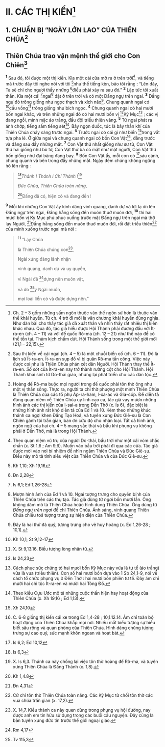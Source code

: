 # II. CÁC THỊ KIẾN[^1-72b66c10-45aa-47ec-917d-44cf194e2252]

## 1. CHUẨN BỊ “NGÀY LỚN LAO” CỦA THIÊN CHÚA[^2-72b66c10-45aa-47ec-917d-44cf194e2252]

## Thiên Chúa trao vận mệnh thế giới cho Con Chiên[^3-72b66c10-45aa-47ec-917d-44cf194e2252]
<sup><b>1</b></sup> Sau đó, tôi được một thị kiến. Kìa một cái cửa mở ra ở trên trời[^4-72b66c10-45aa-47ec-917d-44cf194e2252], và tiếng mà trước đây tôi nghe nói với tôi [^1@-72b66c10-45aa-47ec-917d-44cf194e2252]như thể tiếng kèn, bảo tôi rằng : “Lên đây, Ta sẽ chỉ cho ngươi thấy những [^2@-72b66c10-45aa-47ec-917d-44cf194e2252]điều phải xảy ra sau đó.” <sup><b>2</b></sup> Lập tức tôi xuất thần. Kìa một cái [^3@-72b66c10-45aa-47ec-917d-44cf194e2252]ngai[^5-72b66c10-45aa-47ec-917d-44cf194e2252] đặt ở trên trời và có một Đấng ngự trên ngai. <sup><b>3</b></sup> Đấng ngự đó trông giống như ngọc thạch và xích não[^6-72b66c10-45aa-47ec-917d-44cf194e2252]. Chung quanh ngai có [^4@-72b66c10-45aa-47ec-917d-44cf194e2252]cầu vồng[^7-72b66c10-45aa-47ec-917d-44cf194e2252] trông giống như bích ngọc. <sup><b>4</b></sup> Chung quanh ngai có hai mươi bốn ngai khác, và trên những ngai đó có hai mươi bốn vị [^5@-72b66c10-45aa-47ec-917d-44cf194e2252]Kỳ Mục[^8-72b66c10-45aa-47ec-917d-44cf194e2252] ; các vị đang ngồi, mình mặc áo trắng, đầu đội triều thiên vàng. <sup><b>5</b></sup> Từ ngai phát ra ánh chớp, tiếng sấm tiếng sét[^9-72b66c10-45aa-47ec-917d-44cf194e2252]. Bảy ngọn đuốc, tức là bảy thần khí của Thiên Chúa cháy sáng trước ngai. <sup><b>6</b></sup> Trước ngai có cái gì như biển [^6@-72b66c10-45aa-47ec-917d-44cf194e2252]trong vắt tựa pha lê. Ở giữa ngai và chung quanh ngai có bốn Con Vật[^10-72b66c10-45aa-47ec-917d-44cf194e2252], đằng trước và đằng sau đầy những mắt. <sup><b>7</b></sup> Con Vật thứ nhất giống như sư tử, Con Vật thứ hai giống như bò tơ, Con Vật thứ ba có mặt như mặt người, Con Vật thứ bốn giống như đại bàng đang bay. <sup><b>8</b></sup> Bốn Con Vật ấy, mỗi con có [^7@-72b66c10-45aa-47ec-917d-44cf194e2252]sáu cánh, chung quanh và bên trong đầy những mắt. Ngày đêm chúng không ngừng hô lên rằng :

> *[^8@-72b66c10-45aa-47ec-917d-44cf194e2252]Thánh ! Thánh ! Chí Thánh !*[^11-72b66c10-45aa-47ec-917d-44cf194e2252]
>
> *Đức Chúa, Thiên Chúa toàn năng,*
>
> [^9@-72b66c10-45aa-47ec-917d-44cf194e2252]Đấng đã có, hiện có và đang đến !

<sup><b>9</b></sup> Mỗi khi những Con Vật ấy kính dâng vinh quang, danh dự và lời tạ ơn lên Đấng ngự trên ngai, Đấng hằng sống đến muôn thuở muôn đời, <sup><b>10</b></sup> thì hai mươi bốn vị Kỳ Mục phủ phục xuống trước mặt Đấng ngự trên ngai mà thờ lạy Người, [^10@-72b66c10-45aa-47ec-917d-44cf194e2252]Đấng hằng sống đến muôn thuở muôn đời, rồi đặt triều thiên[^12-72b66c10-45aa-47ec-917d-44cf194e2252] của mình xuống trước ngai mà nói :

> <sup><b>11</b></sup> “Lạy Chúa
>
> là Thiên Chúa chúng con[^13-72b66c10-45aa-47ec-917d-44cf194e2252],
>
> Ngài xứng đáng lãnh nhận
>
> vinh quang, danh dự và uy quyền,
>
> vì Ngài đã [^11@-72b66c10-45aa-47ec-917d-44cf194e2252]dựng nên muôn vật,
>
> và do [^12@-72b66c10-45aa-47ec-917d-44cf194e2252]ý Ngài muốn,
>
> mọi loài liền có và được dựng nên.”

[^1-72b66c10-45aa-47ec-917d-44cf194e2252]: Ch. 2 – 3 gồm những sấm ngôn thuộc văn thể ngôn sứ hơn là thuộc văn thể khải huyền. Từ ch. 4 trở đi mới là văn chương khải huyền đúng nghĩa. Như dàn bài cho thấy tác giả đã xuất thần và nhìn thấy rất nhiều thị kiến khác nhau. Qua đó, tác giả hiểu được Hội Thánh phải đương đầu với Ít-ra-en (ch. 4 – 11) và với đế quốc Rô-ma (ch. 12 – 21) như thế nào để có thể tồn tại. Thảm kịch chấm dứt. Hội Thánh sống trong một thế giới mới (21,1 – 22,15).
[^2-72b66c10-45aa-47ec-917d-44cf194e2252]: Sau thị kiến về cái ngai (ch. 4 – 5) là một chuỗi biến cố (ch. 6 – 11). Đó là lịch sử Ít-ra-en. Ít-ra-en sụp đổ vì bị quân Rô-ma tấn công. Việc này được coi như là Thiên Chúa phán xét dân Người. Hội Thánh thay thế Ít-ra-en. *Số sót* của Ít-ra-en nay trở thành rường cột cho Hội Thánh. Hội Thánh khai sinh từ Do-thái giáo, nhưng lại phát triển cho các dân tộc.
[^3-72b66c10-45aa-47ec-917d-44cf194e2252]: Hoàng đế Rô-ma buộc mọi người trong đế quốc phải tôn thờ ông như một vị thần sống. Thực ra, người ta chỉ thờ phượng một mình Thiên Chúa là Thiên Chúa của các tổ phụ Áp-ra-ham, I-xa-ác và Gia-cóp. Để diễn tả đúng quan niệm về Thiên Chúa uy linh cao cả, tác giả vay mượn những hình ảnh các thị kiến của I-sai-a trong Đền Thờ (x. Is 6), đặc biệt là những hình ảnh rất khó diễn tả của Ed 1 và 10. Kèm theo những khúc thánh ca ngợi khen Đấng Tạo Hoá, và tuyên xưng Đức Giê-su là Con Chiên gánh tội trần gian, ban ơn cứu độ cho nhân loại. Tất cả hình ảnh, ngôn ngữ của hai ch. 4 – 5 mang sắc thái và bầu khí phụng vụ không phải ở Đền Thờ, mà là trong Hội Thánh.
[^4-72b66c10-45aa-47ec-917d-44cf194e2252]: Theo quan niệm vũ trụ của người Do-thái, bầu trời như một cái vòm chắc chắn (x. St 1,6 ; Am 9,6). Muốn vào bầu trời phải đi qua các cửa. Tác giả được mời vào nơi bí nhiệm để nhìn ngắm Thiên Chúa và Đức Giê-su. Điều này mô tả tính siêu việt của Thiên Chúa và của Đức Giê-su.
[^5-72b66c10-45aa-47ec-917d-44cf194e2252]: Mượn hình ảnh của Ed 1 và 10. Ngai tượng trưng cho quyền bính của Thiên Chúa trên các thụ tạo. Tác giả dùng từ *ngai* bốn mươi lần. Ông không dám mô tả Thiên Chúa hoặc hình dung Thiên Chúa. Ông dùng từ *Đấng ngự trên ngai* để chỉ Thiên Chúa. Ánh sáng, vinh quang Thiên Chúa chiếu toả tượng trưng sự hiện diện của Thiên Chúa.
[^6-72b66c10-45aa-47ec-917d-44cf194e2252]: Đây là hai thứ đá quý, tượng trưng cho vẻ huy hoàng (x. Ed 1,26-28 ; 10,1).
[^7-72b66c10-45aa-47ec-917d-44cf194e2252]: X. St 9,13.16. Biểu tượng lòng nhân từ.
[^8-72b66c10-45aa-47ec-917d-44cf194e2252]: Cách phục sức chứng tỏ hai mươi bốn Kỳ Mục này vừa là tư tế (áo trắng) vừa là vua (triều thiên). Con số hai mươi bốn dựa vào 1 Sb 24,1-9, nói về cách tổ chức phụng vụ ở Đền Thờ : hai mươi bốn phiên tư tế. Đây ám chỉ mười hai chi tộc Ít-ra-en và mười hai Tông Đồ.
[^9-72b66c10-45aa-47ec-917d-44cf194e2252]: Theo kiểu Cựu Ước mô tả những cuộc thần hiện hay hoạt động của Thiên Chúa (x. Xh 19,16 ; Ed 1,13).
[^10-72b66c10-45aa-47ec-917d-44cf194e2252]: C. 6-8 giống thị kiến cái xe trong Ed 1,4-28 ; 10,1.12.14. Ám chỉ toàn bộ hoạt động của Thiên Chúa khắp mọi nơi. Nhiều mắt biểu tượng sự hiểu biết sâu rộng và quan phòng của Thiên Chúa. Hình dáng chúng tượng trưng sự cao quý, sức mạnh khôn ngoan và hoạt bát.
[^11-72b66c10-45aa-47ec-917d-44cf194e2252]: X. Is 6,3. Thánh ca này chống lại việc tôn thờ hoàng đế Rô-ma, và tuyên xưng Thiên Chúa là Đấng Thánh (x. 1,8).
[^12-72b66c10-45aa-47ec-917d-44cf194e2252]: Cử chỉ tôn thờ Thiên Chúa toàn năng. Các Kỳ Mục từ chối tôn thờ các vua chúa trần gian (x. 17,2).
[^13-72b66c10-45aa-47ec-917d-44cf194e2252]: X. 14,7. Kiểu thánh ca này quen dùng trong phụng vụ hội đường, nay được anh em tín hữu sử dụng trong các buổi cầu nguyện. Đây cũng là bản tuyên xưng đức tin trước thế giới ngoại giáo.
[^1@-72b66c10-45aa-47ec-917d-44cf194e2252]: Kh 1,10; Xh 19,16
[^2@-72b66c10-45aa-47ec-917d-44cf194e2252]: Đn 2,28
[^3@-72b66c10-45aa-47ec-917d-44cf194e2252]: Is 6,1; Ed 1,26-28
[^4@-72b66c10-45aa-47ec-917d-44cf194e2252]: Kh 10,1; St 9,12-17
[^5@-72b66c10-45aa-47ec-917d-44cf194e2252]: Is 24,23
[^6@-72b66c10-45aa-47ec-917d-44cf194e2252]: Xh 24,10
[^7@-72b66c10-45aa-47ec-917d-44cf194e2252]: Is 6,2; Ed 10,12
[^8@-72b66c10-45aa-47ec-917d-44cf194e2252]: Is 6,3
[^9@-72b66c10-45aa-47ec-917d-44cf194e2252]: Kh 1,4.8
[^10@-72b66c10-45aa-47ec-917d-44cf194e2252]: Đn 4,31
[^11@-72b66c10-45aa-47ec-917d-44cf194e2252]: Rm 4,17
[^12@-72b66c10-45aa-47ec-917d-44cf194e2252]: Tv 115,3